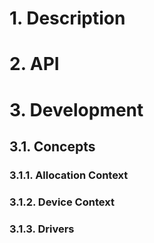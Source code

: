  
# 1. Description
# 2. API
# 3. Development
## 3.1. Concepts
### 3.1.1. Allocation Context
### 3.1.2. Device Context
### 3.1.3. Drivers

